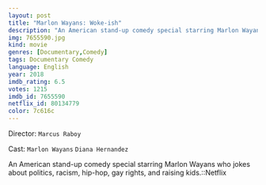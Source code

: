 ```yaml
---
layout: post
title: "Marlon Wayans: Woke-ish"
description: "An American stand-up comedy special starring Marlon Wayans who jokes about politics, racism, hip-hop, gay rights, and raising kids.::Netflix.."
img: 7655590.jpg
kind: movie
genres: [Documentary,Comedy]
tags: Documentary Comedy 
language: English
year: 2018
imdb_rating: 6.5
votes: 1215
imdb_id: 7655590
netflix_id: 80134779
color: 7c616c
---
```

Director: `Marcus Raboy`  

Cast: `Marlon Wayans` `Diana Hernandez` 

An American stand-up comedy special starring Marlon Wayans who jokes about politics, racism, hip-hop, gay rights, and raising kids.::Netflix